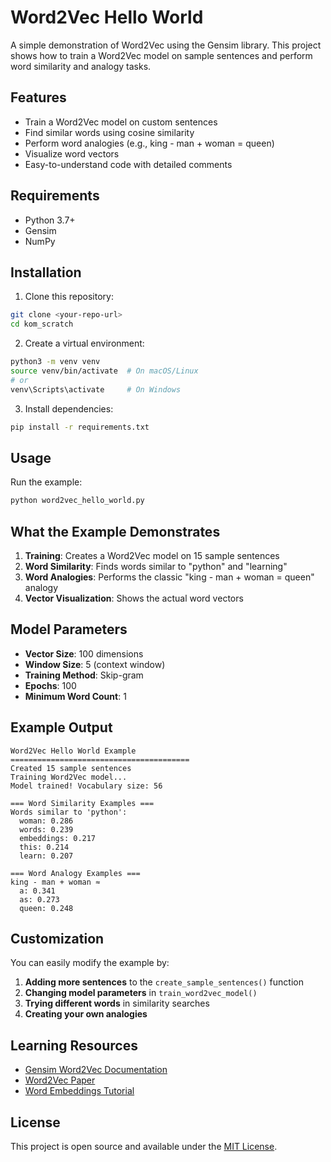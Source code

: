 # Word2Vec Hello World

A simple demonstration of Word2Vec using the Gensim library. This project shows how to train a Word2Vec model on sample sentences and perform word similarity and analogy tasks.

## Features

- Train a Word2Vec model on custom sentences
- Find similar words using cosine similarity
- Perform word analogies (e.g., king - man + woman = queen)
- Visualize word vectors
- Easy-to-understand code with detailed comments

## Requirements

- Python 3.7+
- Gensim
- NumPy

## Installation

1. Clone this repository:

```bash
git clone <your-repo-url>
cd kom_scratch
```

2. Create a virtual environment:

```bash
python3 -m venv venv
source venv/bin/activate  # On macOS/Linux
# or
venv\Scripts\activate     # On Windows
```

3. Install dependencies:

```bash
pip install -r requirements.txt
```

## Usage

Run the example:

```bash
python word2vec_hello_world.py
```

## What the Example Demonstrates

1. **Training**: Creates a Word2Vec model on 15 sample sentences
2. **Word Similarity**: Finds words similar to "python" and "learning"
3. **Word Analogies**: Performs the classic "king - man + woman = queen" analogy
4. **Vector Visualization**: Shows the actual word vectors

## Model Parameters

- **Vector Size**: 100 dimensions
- **Window Size**: 5 (context window)
- **Training Method**: Skip-gram
- **Epochs**: 100
- **Minimum Word Count**: 1

## Example Output

```
Word2Vec Hello World Example
========================================
Created 15 sample sentences
Training Word2Vec model...
Model trained! Vocabulary size: 56

=== Word Similarity Examples ===
Words similar to 'python':
  woman: 0.286
  words: 0.239
  embeddings: 0.217
  this: 0.214
  learn: 0.207

=== Word Analogy Examples ===
king - man + woman ≈
  a: 0.341
  as: 0.273
  queen: 0.248
```

## Customization

You can easily modify the example by:

1. **Adding more sentences** to the `create_sample_sentences()` function
2. **Changing model parameters** in `train_word2vec_model()`
3. **Trying different words** in similarity searches
4. **Creating your own analogies**

## Learning Resources

- [Gensim Word2Vec Documentation](https://radimrehurek.com/gensim/models/word2vec.html)
- [Word2Vec Paper](https://arxiv.org/abs/1301.3781)
- [Word Embeddings Tutorial](https://www.tensorflow.org/tutorials/text/word2vec)

## License

This project is open source and available under the [MIT License](LICENSE).
